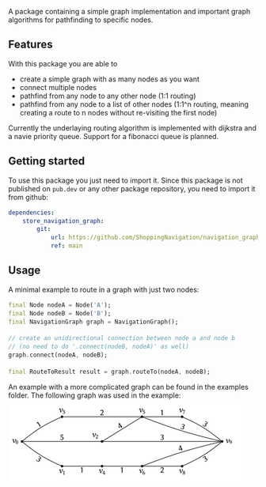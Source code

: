 A package containing a simple graph implementation and important graph algorithms for pathfinding to specific nodes.

## Features

With this package you are able to
- create a simple graph with as many nodes as you want
- connect multiple nodes
- pathfind from any node to any other node (1:1 routing)
- pathfind from any node to a list of other nodes (1:1^n routing, meaning creating a route to n nodes without re-visiting the first node)

Currently the underlaying routing algorithm is implemented with dijkstra and a navie priority queue. Support for a fibonacci queue is planned.

## Getting started

To use this package you just need to import it. Since this package is not published on `pub.dev` or any other package repository, you need to import it from github:
```yaml
dependencies:
    store_navigation_graph:
        git:
            url: https://github.com/ShoppingNavigation/navigation_graph.git
            ref: main
```

## Usage

A minimal example to route in a graph with just two nodes:

```dart
final Node nodeA = Node('A');
final Node nodeB = Node('B');
final NavigationGraph graph = NavigationGraph();

// create an unidirectional connection between node a and node b
// (no need to do '.connect(nodeB, nodeA)' as well)
graph.connect(nodeA, nodeB); 

final RouteToResult result = graph.routeTo(nodeA, nodeB);
```

An example with a more complicated graph can be found in the examples folder.
The following graph was used in the example:
![test_graph](/assets/test_graph.png)
